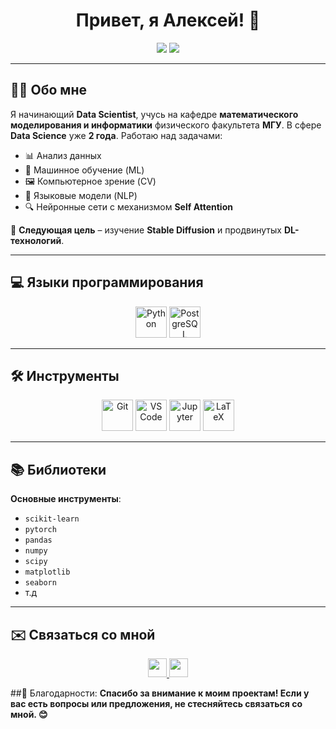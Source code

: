 <h1 align="center">Привет, я Алексей! 👋</h1>

<p align="center">
  <img src="https://img.shields.io/badge/Data%20Scientist-%23008cff?style=for-the-badge&logo=python&logoColor=white" />
  <img src="https://img.shields.io/badge/Machine%20Learning-%2300cc99?style=for-the-badge&logo=tensorflow&logoColor=white" />
</p>

---

## 👨‍💻 Обо мне

Я начинающий **Data Scientist**, учусь на кафедре **математического моделирования и информатики** физического факультета **МГУ**. В сфере **Data Science** уже **2 года**. Работаю над задачами:

- 📊 Анализ данных
- 🤖 Машинное обучение (ML)
- 🖼 Компьютерное зрение (CV)
- 📝 Языковые модели (NLP)
- 🔍 Нейронные сети с механизмом **Self Attention**

📌 **Следующая цель** – изучение **Stable Diffusion** и продвинутых **DL-технологий**.

---

## 💻 Языки программирования
<p align="center">
  <img src="https://raw.githubusercontent.com/danielcranney/readme-generator/main/public/icons/skills/python-colored.svg" width="50" alt="Python" />
  <img src="https://upload.wikimedia.org/wikipedia/commons/2/29/Postgresql_elephant.svg" width="50" alt="PostgreSQL" />
</p>

---

## 🛠️ Инструменты
<p align="center">
  <img src="https://raw.githubusercontent.com/danielcranney/readme-generator/main/public/icons/skills/git-colored.svg" width="50" alt="Git" />
  <img src="https://raw.githubusercontent.com/danielcranney/readme-generator/main/public/icons/skills/visualstudiocode-colored.svg" width="50" alt="VS Code" />
  <img src="https://upload.wikimedia.org/wikipedia/commons/3/38/Jupyter_logo.svg" width="50" alt="Jupyter" />
  <img src="https://profilinator.rishav.dev/skills-assets/latex.png" width="50" alt="LaTeX" />
</p>

---

## 📚 Библиотеки
**Основные инструменты**:
- `scikit-learn`
- `pytorch`
- `pandas`
- `numpy`
- `scipy`
- `matplotlib`
- `seaborn`
- т.д

---

## ✉️ Связаться со мной
<p align="center">
  <a href="https://t.me/wordhes" target="_blank">
    <img src="https://img.shields.io/badge/Telegram-2CA5E0?style=for-the-badge&logo=telegram&logoColor=white" height="30" />
  </a>
  <a href="mailto:arbagrin2@gmail.com">
    <img src="https://img.shields.io/badge/Gmail-D14836?style=for-the-badge&logo=gmail&logoColor=white" height="30" />
  </a>
</p>

##🌟 Благодарности:
**Спасибо за внимание к моим проектам! Если у вас есть вопросы или предложения, не стесняйтесь связаться со мной. 😊**
